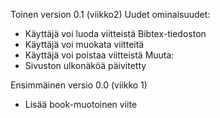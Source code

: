 Toinen version 0.1 (viikko2)
Uudet ominaisuudet:
- Käyttäjä voi luoda viitteistä Bibtex-tiedoston
- Käyttäjä voi muokata viitteitä
- Käyttäjä voi poistaa viitteistä
Muuta:
- Sivuston ulkonäköä päivitetty

Ensimmäinen versio 0.0 (viikko 1)
- Lisää book-muotoinen viite

